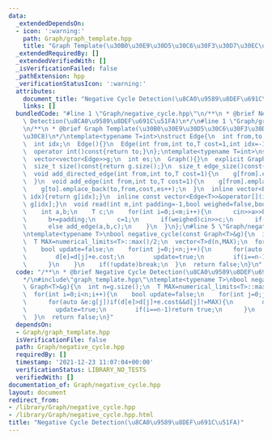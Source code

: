 ```yaml
---
data:
  _extendedDependsOn:
  - icon: ':warning:'
    path: Graph/graph_template.hpp
    title: "Graph Template(\u30B0\u30E9\u30D5\u30C6\u30F3\u30D7\u30EC\u30FC\u30C8)"
  _extendedRequiredBy: []
  _extendedVerifiedWith: []
  _isVerificationFailed: false
  _pathExtension: hpp
  _verificationStatusIcon: ':warning:'
  attributes:
    document_title: "Negative Cycle Detection(\u8CA0\u9589\u8DEF\u691C\u51FA)"
    links: []
  bundledCode: "#line 1 \"Graph/negative_cycle.hpp\"\n/**\n * @brief Negative Cycle\
    \ Detection(\u8CA0\u9589\u8DEF\u691C\u51FA)\n*/\n#line 1 \"Graph/graph_template.hpp\"\
    \n/**\n * @brief Graph Template(\u30B0\u30E9\u30D5\u30C6\u30F3\u30D7\u30EC\u30FC\
    \u30C8)\n*/\ntemplate<typename T=int>\nstruct Edge{\n  int from,to;\n  T cost;\n\
    \  int idx;\n  Edge(){}\n  Edge(int from,int to,T cost=1,int idx=-1):from(from),to(to),cost(cost),idx(idx){}\n\
    \  operator int()const{return to;}\n};\ntemplate<typename T=int>\nstruct Graph{\n\
    \  vector<vector<Edge>>g;\n  int es;\n  Graph(){}\n  explicit Graph(int n):g(n),es(0){}\n\
    \  size_t size()const{return g.size();}\n  size_t edge_size()const{return es;}\n\
    \  void add_directed_edge(int from,int to,T cost=1){\n    g[from].emplace_back(from,to,cost,es++);\n\
    \  }\n  void add_edge(int from,int to,T cost=1){\n    g[from].emplace_back(from,to,cost,es);\n\
    \    g[to].emplace_back(to,from,cost,es++);\n  }\n  inline vector<Edge<T>>&operator[](int\
    \ idx){return g[idx];}\n  inline const vector<Edge<T>>&operator[](int idx)const{return\
    \ g[idx];}\n  void read(int m,int padding=-1,bool weighed=false,bool direct=false){\n\
    \    int a,b;\n    T c;\n    for(int i=0;i<m;i++){\n      cin>>a>>b;\n      a+=padding;\n\
    \      b+=padding;\n      c=1;\n      if(weighed)cin>>c;\n      if(direct)add_directed_edge(a,b,c);\n\
    \      else add_edge(a,b,c);\n    }\n  }\n};\n#line 5 \"Graph/negative_cycle.hpp\"\
    \ntemplate<typename T>\nbool negative_cycle(const Graph<T>&g){\n  int n=g.size();\n\
    \  T MAX=numerical_limits<T>::max()/2;\n  vector<T>d(n,MAX);\n  for(int i=0;i<n;i++){\n\
    \    bool update=false;\n    for(int j=0;j<n;j++){\n      for(auto &e:g[j])if(d[e]>d[j]+e.cost&&d[j]!=MAX){\n\
    \        d[e]=d[j]+e.cost;\n        update=true;\n        if(i==n-1)return true;\n\
    \      }\n    }\n    if(!update)break;\n  }\n  return false;\n}\n"
  code: "/**\n * @brief Negative Cycle Detection(\u8CA0\u9589\u8DEF\u691C\u51FA)\n\
    */\n#include\"graph_template.hpp\"\ntemplate<typename T>\nbool negative_cycle(const\
    \ Graph<T>&g){\n  int n=g.size();\n  T MAX=numerical_limits<T>::max()/2;\n  vector<T>d(n,MAX);\n\
    \  for(int i=0;i<n;i++){\n    bool update=false;\n    for(int j=0;j<n;j++){\n\
    \      for(auto &e:g[j])if(d[e]>d[j]+e.cost&&d[j]!=MAX){\n        d[e]=d[j]+e.cost;\n\
    \        update=true;\n        if(i==n-1)return true;\n      }\n    }\n    if(!update)break;\n\
    \  }\n  return false;\n}"
  dependsOn:
  - Graph/graph_template.hpp
  isVerificationFile: false
  path: Graph/negative_cycle.hpp
  requiredBy: []
  timestamp: '2021-12-23 11:07:04+00:00'
  verificationStatus: LIBRARY_NO_TESTS
  verifiedWith: []
documentation_of: Graph/negative_cycle.hpp
layout: document
redirect_from:
- /library/Graph/negative_cycle.hpp
- /library/Graph/negative_cycle.hpp.html
title: "Negative Cycle Detection(\u8CA0\u9589\u8DEF\u691C\u51FA)"
---
```


